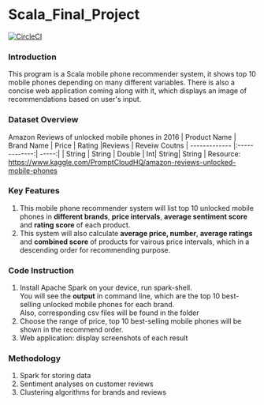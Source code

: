# Scala_Final_Project

[![CircleCI](https://circleci.com/gh/nolanzsg/Scala_Final_Project.svg?style=svg)](https://circleci.com/gh/nolanzsg/Scala_Final_Project)

### Introduction
This program is a Scala mobile phone recommender system, it shows top 10 mobile phones depending on many different variables. 
There is also a concise web application coming along with it, which displays an image of recommendations based on user's input.

### Dataset Overview
Amazon Reviews of unlocked mobile phones in 2016
| Product Name        | Brand Name           | Price  |  Rating |Reviews  | Reveiw Coutns
| ------------- |:-------------:| -----:|
| String     | String | Double |  Int| String| String |
Resource: https://www.kaggle.com/PromptCloudHQ/amazon-reviews-unlocked-mobile-phones

### Key Features
1. This mobile phone recommender system will list top 10 unlocked mobile phones in **different brands**, **price intervals**, **average sentiment score** and **rating score** of each product. 
2. This system will also calculate **average price, number**, **average ratings** and **combined score** of products for vairous price intervals, which in a descending order for recommending purpose.

### Code Instruction
1. Install Apache Spark on your device, run spark-shell.<br/> You will see the **output** in command line, which are the top 10 best-selling unlocked mobile phones for each brand. <br/> Also, corresponding csv files will be found in the folder
2. Choose the range of price, top 10 best-selling mobile phones will be shown in the recommend order.
3. Web application: display screenshots of each result

### Methodology
1. Spark for storing data
2. Sentiment analyses on customer reviews
3. Clustering algorithms for brands and reviews
